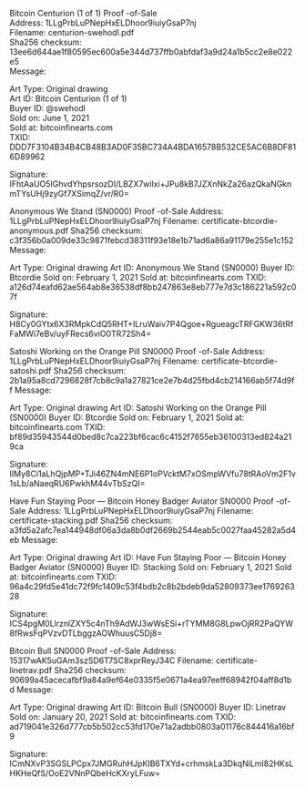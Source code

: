 Bitcoin Centurion (1 of 1) Proof -of-Sale   
Address: 1LLgPrbLuPNepHxELDhoor9iuiyGsaP7nj  
Filename: centurion-swehodl.pdf  
Sha256 checksum: 13ee6d644ae1f80595ec600a5e344d737ffb0abfdaf3a9d24a1b5cc2e8e022e5  
Message:  
  
Art Type: Original drawing  
Art ID: Bitcoin Centurion (1 of 1)  
Buyer ID: @swehodl  
Sold on: June 1, 2021  
Sold at: bitcoinfinearts.com  
TXID: DDD7F3104B34B4CB48B3AD0F35BC734A4BDA16578B532CE5AC6B8DF816D89962  

Signature: IFhtAaUO5IGhvdYhpsrsozDI/LBZX7wilxi+JPu8kB7JZXnNkZa26azQkaNGknmTYsUHj9zyGf7XSimqZ/vr/R0=

Anonymous We Stand (SN0000) Proof -of-Sale
Address: 1LLgPrbLuPNepHxELDhoor9iuiyGsaP7nj
Filename: certificate-btcordie-anonymous.pdf
Sha256 checksum: c3f356b0a009de33c9871febcd38311f93e18e1b71ad6a86a91179e255e1c152
Message:

Art Type: Original drawing
Art ID: Anonymous We Stand (SN0000)
Buyer ID: Btcordie
Sold on: February 1, 2021
Sold at: bitcoinfinearts.com
TXID: a126d74eafd62ae564ab8e36538df8bb247863e8eb777e7d3c186221a592c07f

Signature: H8Cy0GYtx6X3RMpkCdQ5RHT+ILruWaiv7P4Qgoe+RgueagcTRFGKW36tRfFaMWi7eBv/uyFRecs6viO0TR72Sh4=

Satoshi Working on the Orange Pill SN0000 Proof -of-Sale
Address: 1LLgPrbLuPNepHxELDhoor9iuiyGsaP7nj
Filename: certificate-btcordie-satoshi.pdf
Sha256 checksum: 2b1a95a8cd7296828f7cb8c9a1a27821ce2e7b4d25fbd4cb214166ab5f74d9ff
Message:

Art Type: Original drawing
Art ID: Satoshi Working on the Orange Pill (SN0000)
Buyer ID: Btcordie
Sold on: February 1, 2021
Sold at: bitcoinfinearts.com
TXID: bf89d35943544d0bed8c7ca223bf6cac6c4152f7655eb36100313ed824a219ca

Signature: IIMy8Ci1aLhQjpMP+TJi46ZN4mNE6P1oPVcktM7xOSmpWVfu78tRAoVm2F1v1sLb/aNaeqRU6PwkhM44vTbSzQI=

Have Fun Staying Poor — Bitcoin Honey Badger Aviator SN0000 Proof -of-Sale
Address: 1LLgPrbLuPNepHxELDhoor9iuiyGsaP7nj
Filename: certificate-stacking.pdf
Sha256 checksum: a3fd5a2afc7ea144948df06a3da8b0df2669b2544eab5c0027faa45282a5d4eb
Message:

Art Type: Original drawing
Art ID: Have Fun Staying Poor — Bitcoin Honey Badger Aviator (SN0000)
Buyer ID: Stacking
Sold on: February 1, 2021
Sold at: bitcoinfinearts.com
TXID: 96a4c29fd5e41dc72f9fc1409c53f4bdb2c8b2bdeb9da52809373ee176926328

Signature: ICS4pgM0LlrznlZXY5c4nTh9AdWJ3wWsESi+rTYMM8G8LpwOjRR2PaQYW8fRwsFqPVzvDTLbggzAOWhuusC5Dj8=

Bitcoin Bull SN0000 Proof -of-Sale
Address: 15317wAK5uGAm3szSD6T7SC8xprReyJ34C
Filename: certificate-linetrav.pdf
Sha256 checksum: 90699a45acecafbf9a84a9ef64e0335f5e0671a4ea97eeff68942f04aff8d1bd
Message:

Art Type: Original drawing
Art ID: Bitcoin Bull (SN0000)
Buyer ID: Linetrav
Sold on: January 20, 2021
Sold at: bitcoinfinearts.com
TXID: ad719041e326d777cb5b502cc53fd170e71a2adbb0803a01176c844416a16bf9

Signature: ICmNXvP3SGSLPCpx7JMGRuhHJpKIB6TXYd+crhmskLa3DkqNiLmI82HKsLHKHeQfS/OoE2VNnPQbeHcKXryLFuw=
